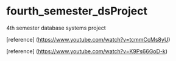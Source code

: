 # fourth_semester_dsProject
4th semester database systems project

[reference] (https://www.youtube.com/watch?v=tcmmCcMs8yU)

[reference] (https://www.youtube.com/watch?v=K9Ps66GoD-k)
